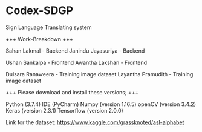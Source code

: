 # Codex-SDGP
Sign Language Translating system

+++ Work-Breakdown +++

Sahan Lakmal - Backend Janindu Jayasuriya - Backend

Ushan Sankalpa - Frontend Awantha Lakshan - Frontend

Dulsara Ranaweera - Training image dataset Layantha Pramudith - Training image dataset

+++ Please download and install these versions; +++

Python (3.7.4) IDE (PyCharm) Numpy (version 1.16.5) openCV (version 3.4.2) Keras (version 2.3.1) Tensorflow (version 2.0.0)

Link for the dataset: https://www.kaggle.com/grassknoted/asl-alphabet
